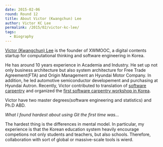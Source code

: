 ```yaml
---
date: 2015-02-06
round: Round 12
title: About Victor (Kwangchun) Lee
author: Victor KC Lee
permalink: /2015/02/victor-kc-lee/
tags:
  - Biography
---
```

[Victor (Kwangchun) Lee](http://wiki.xwmooc.net) is the founder of XWMOOC, a digital contents startup for computational thinking and software engineering in Korea.  

He has around 10 years experience in Academia and Industry. He set up not only business architecture but also system architecture for Free Trade Agreement(FTA) and Origin Management an Hyundai Motor Company. In addition, he led automotive semiconductor developement and purchasing at Hyundai Autron. 
Recently, Victor contributed to translation of [software carpentry](http://software-carpentry.org/blog/2014/11/korean-translation.html) and organized the [first software carpentry workshop in Korea](http://statkclee.github.io/2015-02-25-seoul/).  

Victor have two master degrees(software engineering and statistics) and Ph.D ABD.

*What I found hardest about using Git the first time was...*

The hardest thing is the differences in mental model. In particular, my experience is that the Korean education system heavily encourage competions not only students and teachers, but also schools. Therefore, collaboration with sort of global or massive-scale tools is wierd.